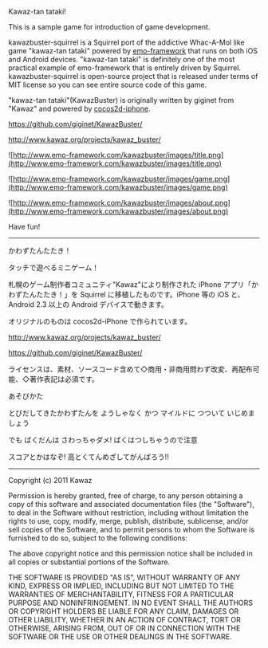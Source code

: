 Kawaz-tan tataki!

This is a sample game for introduction of game development.

kawazbuster-squirrel is a Squirrel port of the addictive Whac-A-Mol like game "kawaz-tan tataki" powered by [emo-framework](http://code.google.com/p/emo-framework/) that runs on both iOS and Android devices. "kawaz-tan tataki" is definitely one of the most practical example of emo-framework that is entirely driven by Squirrel. kawazbuster-squirrel is open-source project that is released under terms of MIT license so you can see entire source code of this game.

"kawaz-tan tataki"(KawazBuster) is originally written by giginet from "Kawaz" and powered by [cocos2d-iphone](http://code.google.com/p/cocos2d-iphone/).

https://github.com/giginet/KawazBuster/

http://www.kawaz.org/projects/kawaz_buster/

![http://www.emo-framework.com/kawazbuster/images/title.png](http://www.emo-framework.com/kawazbuster/images/title.png)

![http://www.emo-framework.com/kawazbuster/images/game.png](http://www.emo-framework.com/kawazbuster/images/game.png)

![http://www.emo-framework.com/kawazbuster/images/about.png](http://www.emo-framework.com/kawazbuster/images/about.png)

Have fun!


---

かわずたんたたき！

タッチで遊べるミニゲーム！

札幌のゲーム制作者コミュニティ"Kawaz"により制作された iPhone アプリ「かわずたんたたき！」を Squirrel に移植したものです。iPhone 等の iOS と、Android 2.3 以上の Android デバイスで動きます。

オリジナルのものは cocos2d-iPhone で作られています。

http://www.kawaz.org/projects/kawaz_buster/

https://github.com/giginet/KawazBuster/

ライセンスは、素材、ソースコード含めて◇商用・非商用問わず改変、再配布可能、◇著作表記は必須です。

あそびかた

とびだしてきたかわずたんを ようしゃなく かつ マイルドに つついて いじめましょう

でも ばくだんは さわっちゃダメ! ばくはつしちゃうので注意

スコアとかはなぞ! 高とくてんめざしてがんばろう!!


---

Copyright (c) 2011 Kawaz

Permission is hereby granted, free of charge, to any person obtaining a copy of this software and associated documentation files (the "Software"), to deal in the Software without restriction, including without limitation the rights to use, copy, modify, merge, publish, distribute, sublicense, and/or sell copies of the Software, and to permit persons to whom the Software is furnished to do so, subject to the following conditions:

The above copyright notice and this permission notice shall be included in all copies or substantial portions of the Software.

THE SOFTWARE IS PROVIDED "AS IS", WITHOUT WARRANTY OF ANY KIND, EXPRESS OR IMPLIED, INCLUDING BUT NOT LIMITED TO THE WARRANTIES OF MERCHANTABILITY, FITNESS FOR A PARTICULAR PURPOSE AND NONINFRINGEMENT. IN NO EVENT SHALL THE AUTHORS OR COPYRIGHT HOLDERS BE LIABLE FOR ANY CLAIM, DAMAGES OR OTHER LIABILITY, WHETHER IN AN ACTION OF CONTRACT, TORT OR OTHERWISE, ARISING FROM, OUT OF OR IN CONNECTION WITH THE SOFTWARE OR THE USE OR OTHER DEALINGS IN THE SOFTWARE.